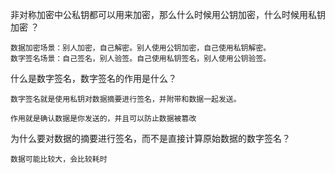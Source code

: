 非对称加密中公私钥都可以用来加密，那么什么时候用公钥加密，什么时候用私钥加密 ？

```
数据加密场景：别人加密，自己解密。别人使用公钥加密，自己使用私钥解密。
数字签名场景：自己签名，别人验签。自己使用私钥签名，别人使用公钥验签。
```

什么是数字签名，数字签名的作用是什么？

```
数字签名就是使用私钥对数据摘要进行签名，并附带和数据一起发送。

作用就是确认数据是你发送的，并且可以防止数据被篡改
```

为什么要对数据的摘要进行签名，而不是直接计算原始数据的数字签名？

```
数据可能比较大，会比较耗时
```


